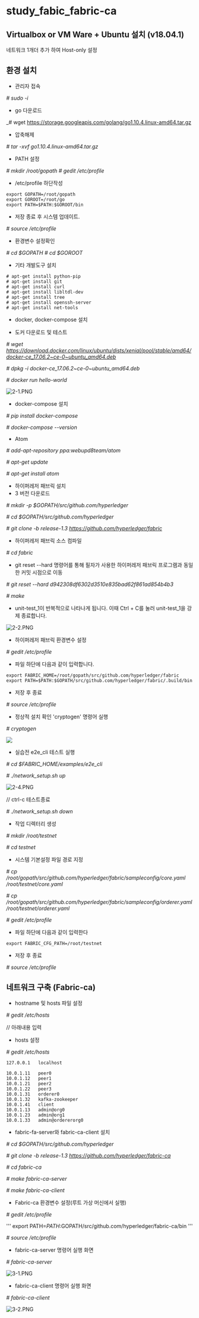 # study_fabic_fabric-ca


## Virtualbox or VM Ware + Ubuntu 설치 (v18.04.1)

네트워크 1개더 추가 하여  Host-only 설정



## 환경 설치


- 관리자 접속

_\# sudo -i_


- go 다운로드

_\# wget https://storage.googleapis.com/golang/go1.10.4.linux-amd64.tar.gz


- 압축해제

_\# tar -xvf go1.10.4.linux-amd64.tar.gz_


- PATH 설정

_\# mkdir /root/gopath_
_\# gedit /etc/profile_

- /etc/profile  하단작성
```
export GOPATH=/root/gopath
export GOROOT=/root/go
export PATH=$PATH:$GOROOT/bin
```

- 저장 종료 후 시스템 업데이트.

_\# source /etc/profile_

- 환경변수 설정확인

_\# cd $GOPATH_
_\# cd $GOROOT_

- 기타 개발도구 설치
```
# apt-get install python-pip
# apt-get install git
# apt-get install curl
# apt-get install libltdl-dev
# apt-get install tree
# apt-get install openssh-server
# apt-get install net-tools
```

- docker, docker-compose 설치

- 도커 다운로드 및 테스트

_\# wget https://download.docker.com/linux/ubuntu/dists/xenial/pool/stable/amd64/docker-ce_17.06.2~ce-0~ubuntu_amd64.deb_

_\# dpkg -i docker-ce_17.06.2~ce-0~ubuntu_amd64.deb_

_\# docker run hello-world_

![2-1.PNG]({{site.baseurl}}/2-1.PNG)



- docker-compose 설치

_\# pip install docker-compose_

_\# docker-compose --version_


- Atom

_\# add-apt-repository ppa:webupd8team/atom_

_\# apt-get update_

_\# apt-get install atom_


- 하이퍼레저 패브릭 설치
- 3 버전 다운로드

_\# mkdir -p $GOPATH/src/github.com/hyperledger_

_# cd $GOPATH/src/github.com/hyperledger_

_# git clone -b release-1.3 https://github.com/hyperledger/fabric_



- 하이퍼레저 패브릭 소스 컴파일

_# cd fabric_

- git reset --hard 명령어를 통해 필자가 사용한 하이퍼레저 패브릭 프로그램과 동일한 커밋 시점으로 이동

_# git reset --hard d942308df6302d3510e835bad62f861ad854b4b3_

_# make_

- unit-test_1이 반복적으로 나타나게 됩니다. 이때 Ctrl + C를 눌러 unit-test_1을 강제 종료합니다.

![2-2.PNG]({{site.baseurl}}/2-2.PNG)


- 하이퍼레저 패브릭 환경변수 설정

_# gedit /etc/profile_

- 파일 하단에 다음과 같이 입력합니다.
```
export FABRIC_HOME=/root/gopath/src/github.com/hyperledger/fabric
export PATH=$PATH:$GOPATH/src/github.com/hyperledger/fabric/.build/bin
```

- 저장 후 종료

_# source /etc/profile_

- 정상적 설치 확인 'cryptogen' 명령어 실행

_# cryptogen_

![]({{site.baseurl}}//2-3.PNG)


- 실습전 e2e_cli 테스트 실행

_# cd $FABRIC_HOME/examples/e2e_cli_

_# ./network_setup.sh up_

![2-4.PNG]({{site.baseurl}}/2-4.PNG)


// ctrl-c 테스트종료

_# ./network_setup.sh down_



- 작업 디렉터리 생성

_# mkdir /root/testnet_

_# cd testnet_


- 시스템 기본설정 파일 경로 지정

_# cp /root/gopath/src/github.com/hyperledger/fabric/sampleconfig/core.yaml /root/testnet/core.yaml_

_# cp /root/gopath/src/github.com/hyperledger/fabric/sampleconfig/orderer.yaml /root/testnet/orderer.yaml_

_# gedit /etc/profile_

- 파일 하단에 다음과 같이 입력한다
```
export FABRIC_CFG_PATH=/root/testnet
```

- 저장 후 종료

_# source /etc/profile_


## 네트워크 구축 (Fabric-ca)

- hostname 및 hosts 파일 설정

_# gedit /etc/hosts_

// 아래내용 입력

-  hosts 설정

_\# gedit /etc/hosts_
```
127.0.0.1	localhost

10.0.1.11	peer0 
10.0.1.12	peer1
10.0.1.21	peer2
10.0.1.22	peer3
10.0.1.31	orderer0
10.0.1.32	kafka-zookeeper
10.0.1.41	client
10.0.1.13	admin@org0
10.0.1.23	admin@org1
10.0.1.33	admin@ordererorg0
```

- fabric-fa-server와 fabric-ca-client 설치

_# cd $GOPATH/src/github.com/hyperledger_

_# git clone -b release-1.3 https://github.com/hyperledger/fabric-ca_

_# cd fabric-ca_

_# make fabric-ca-server_

_# make fabric-ca-client_


- Fabric-ca 환경변수 설정(루트 가상 머신에서 실행)

_# gedit /etc/profile_

'''
export PATH=$PATH:$GOPATH/src/github.com/hyperledger/fabric-ca/bin
'''

_# source /etc/profile_


- fabric-ca-server 명령어 실행 화면

_# fabric-ca-server_

![3-1.PNG]({{site.baseurl}}/3-1.PNG)



- fabric-ca-client 명령어 실행 화면

_# fabric-ca-client_

![3-2.PNG]({{site.baseurl}}/3-2.PNG)















